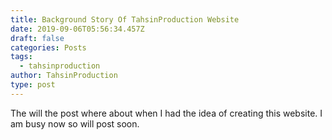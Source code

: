 ```yaml
---
title: Background Story Of TahsinProduction Website
date: 2019-09-06T05:56:34.457Z
draft: false
categories: Posts
tags:
  - tahsinproduction
author: TahsinProduction
type: post
---
```

The will the post where about when I had the idea of creating this website. I am busy now so will post soon.
